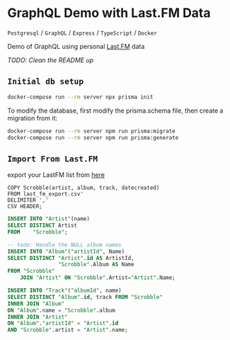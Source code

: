 # GraphQL Demo with Last.FM Data

`Postgresql` / `GraphQL` / `Express` / `TypeScript` / `Docker`

Demo of GraphQL using personal [Last.FM](https://www.last.fm/)
data

_TODO: Clean the README up_

## `Initial db setup`

```bash
docker-compose run --rm server npx prisma init
```

To modify the database, first modify the prisma.schema
file, then create a migration from it:

```bash
docker-compose run --rm server npm run prisma:migrate
docker-compose run --rm server npm run prisma:generate
```

## `Import From Last.FM`

export your LastFM list from [here](https://benjaminbenben.com/lastfm-to-csv/)

```
COPY Scrobble(artist, album, track, datecreated)
FROM last_fm_export.csv'
DELIMITER ','
CSV HEADER;
```

```sql
INSERT INTO "Artist"(name)
SELECT DISTINCT Artist
FROM    "Scrobble";

-- todo: Handle the NULL album names
INSERT INTO "Album"("artistId", Name)
SELECT DISTINCT "Artist".id AS ArtistId,
                "Scrobble".Album AS Name
FROM "Scrobble"
    JOIN "Artist" ON "Scrobble".Artist="Artist".Name;

```

```sql
INSERT INTO "Track"("albumId", name)
SELECT DISTINCT "Album".id, track FROM "Scrobble"
INNER JOIN "Album"
ON "Album".name = "Scrobble".album
INNER JOIN "Artist"
ON "Album"."artistId" = "Artist".id
AND "Scrobble".artist = "Artist".name;
```


